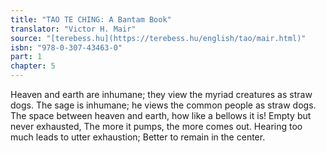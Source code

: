```yaml
---
title: "TAO TE CHING: A Bantam Book"
translator: "Victor H. Mair"
source: "[terebess.hu](https://terebess.hu/english/tao/mair.html)"
isbn: "978-0-307-43463-0"
part: 1
chapter: 5
---
```

Heaven and earth are inhumane;
they view the myriad creatures as straw dogs.
The sage is inhumane;
he views the common people as straw dogs.
The space between heaven and earth, how like a bellows it is!
Empty but never exhausted,
The more it pumps, the more comes out.
Hearing too much leads to utter exhaustion;
Better to remain in the center.